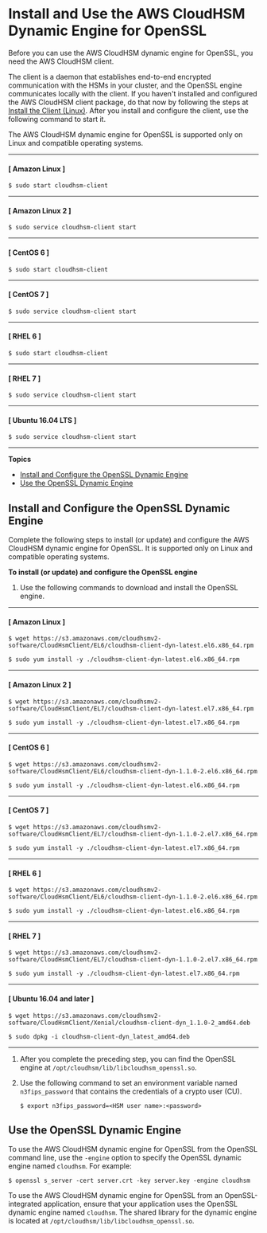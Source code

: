 # Install and Use the AWS CloudHSM Dynamic Engine for OpenSSL<a name="openssl-library-install"></a>

Before you can use the AWS CloudHSM dynamic engine for OpenSSL, you need the AWS CloudHSM client\. 

The client is a daemon that establishes end\-to\-end encrypted communication with the HSMs in your cluster, and the OpenSSL engine communicates locally with the client\. If you haven't installed and configured the AWS CloudHSM client package, do that now by following the steps at [Install the Client \(Linux\)](install-and-configure-client-linux.md)\. After you install and configure the client, use the following command to start it\. 

The AWS CloudHSM dynamic engine for OpenSSL is supported only on Linux and compatible operating systems\. 

------
#### [ Amazon Linux ]

```
$ sudo start cloudhsm-client
```

------
#### [ Amazon Linux 2 ]

```
$ sudo service cloudhsm-client start
```

------
#### [ CentOS 6 ]

```
$ sudo start cloudhsm-client
```

------
#### [ CentOS 7 ]

```
$ sudo service cloudhsm-client start
```

------
#### [ RHEL 6 ]

```
$ sudo start cloudhsm-client
```

------
#### [ RHEL 7 ]

```
$ sudo service cloudhsm-client start
```

------
#### [ Ubuntu 16\.04 LTS ]

```
$ sudo service cloudhsm-client start
```

------

**Topics**
+ [Install and Configure the OpenSSL Dynamic Engine](#install-openssl-library)
+ [Use the OpenSSL Dynamic Engine](#use-openssl-library)

## Install and Configure the OpenSSL Dynamic Engine<a name="install-openssl-library"></a>

Complete the following steps to install \(or update\) and configure the AWS CloudHSM dynamic engine for OpenSSL\. It is supported only on Linux and compatible operating systems\. 

**To install \(or update\) and configure the OpenSSL engine**

1. Use the following commands to download and install the OpenSSL engine\.

------
#### [ Amazon Linux ]

   ```
   $ wget https://s3.amazonaws.com/cloudhsmv2-software/CloudHsmClient/EL6/cloudhsm-client-dyn-latest.el6.x86_64.rpm
   ```

   ```
   $ sudo yum install -y ./cloudhsm-client-dyn-latest.el6.x86_64.rpm
   ```

------
#### [ Amazon Linux 2 ]

   ```
   $ wget https://s3.amazonaws.com/cloudhsmv2-software/CloudHsmClient/EL7/cloudhsm-client-dyn-latest.el7.x86_64.rpm
   ```

   ```
   $ sudo yum install -y ./cloudhsm-client-dyn-latest.el7.x86_64.rpm
   ```

------
#### [ CentOS 6 ]

   ```
   $ wget https://s3.amazonaws.com/cloudhsmv2-software/CloudHsmClient/EL6/cloudhsm-client-dyn-1.1.0-2.el6.x86_64.rpm
   ```

   ```
   $ sudo yum install -y ./cloudhsm-client-dyn-latest.el6.x86_64.rpm
   ```

------
#### [ CentOS 7 ]

   ```
   $ wget https://s3.amazonaws.com/cloudhsmv2-software/CloudHsmClient/EL7/cloudhsm-client-dyn-1.1.0-2.el7.x86_64.rpm
   ```

   ```
   $ sudo yum install -y ./cloudhsm-client-dyn-latest.el7.x86_64.rpm
   ```

------
#### [ RHEL 6 ]

   ```
   $ wget https://s3.amazonaws.com/cloudhsmv2-software/CloudHsmClient/EL6/cloudhsm-client-dyn-1.1.0-2.el6.x86_64.rpm
   ```

   ```
   $ sudo yum install -y ./cloudhsm-client-dyn-latest.el6.x86_64.rpm
   ```

------
#### [ RHEL 7 ]

   ```
   $ wget https://s3.amazonaws.com/cloudhsmv2-software/CloudHsmClient/EL7/cloudhsm-client-dyn-1.1.0-2.el7.x86_64.rpm
   ```

   ```
   $ sudo yum install -y ./cloudhsm-client-dyn-latest.el7.x86_64.rpm
   ```

------
#### [ Ubuntu 16\.04 and later ]

   ```
   $ wget https://s3.amazonaws.com/cloudhsmv2-software/CloudHsmClient/Xenial/cloudhsm-client-dyn_1.1.0-2_amd64.deb
   ```

   ```
   $ sudo dpkg -i cloudhsm-client-dyn_latest_amd64.deb
   ```

------

1. After you complete the preceding step, you can find the OpenSSL engine at `/opt/cloudhsm/lib/libcloudhsm_openssl.so`\.

1. Use the following command to set an environment variable named `n3fips_password` that contains the credentials of a crypto user \(CU\)\. 

   ```
   $ export n3fips_password=<HSM user name>:<password>
   ```

## Use the OpenSSL Dynamic Engine<a name="use-openssl-library"></a>

To use the AWS CloudHSM dynamic engine for OpenSSL from the OpenSSL command line, use the `-engine` option to specify the OpenSSL dynamic engine named `cloudhsm`\. For example:

```
$ openssl s_server -cert server.crt -key server.key -engine cloudhsm
```

To use the AWS CloudHSM dynamic engine for OpenSSL from an OpenSSL\-integrated application, ensure that your application uses the OpenSSL dynamic engine named `cloudhsm`\. The shared library for the dynamic engine is located at `/opt/cloudhsm/lib/libcloudhsm_openssl.so`\.